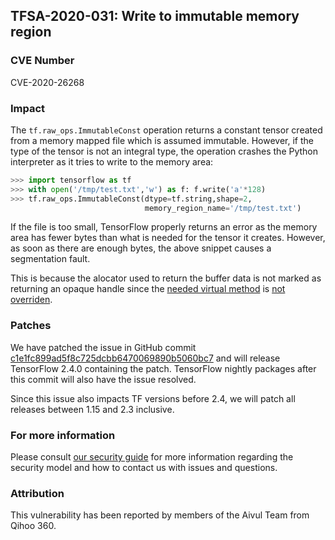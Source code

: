 ## TFSA-2020-031: Write to immutable memory region

### CVE Number
CVE-2020-26268

### Impact
The `tf.raw_ops.ImmutableConst` operation returns a constant tensor created from
a memory mapped file which is assumed immutable. However, if the type of the
tensor is not an integral type, the operation crashes the Python interpreter as
it tries to write to the memory area:

```python
>>> import tensorflow as tf
>>> with open('/tmp/test.txt','w') as f: f.write('a'*128)
>>> tf.raw_ops.ImmutableConst(dtype=tf.string,shape=2,
                              memory_region_name='/tmp/test.txt')
```

If the file is too small, TensorFlow properly returns an error as the memory
area has fewer bytes than what is needed for the tensor it creates. However, as
soon as there are enough bytes, the above snippet causes a segmentation fault.

This is because the alocator used to return the buffer data is not marked as
returning an opaque handle since the [needed virtual
method](https://github.com/tensorflow/tensorflow/blob/c1e1fc899ad5f8c725dcbb6470069890b5060bc7/tensorflow/core/framework/typed_allocator.h#L78-L85)
is [not
overriden](https://github.com/tensorflow/tensorflow/blob/acdf3c04fcfa767ae8d109b9e1f727ef050dba4d/tensorflow/core/kernels/immutable_constant_op.cc).

### Patches

We have patched the issue in GitHub commit
[c1e1fc899ad5f8c725dcbb6470069890b5060bc7](https://github.com/tensorflow/tensorflow/commit/c1e1fc899ad5f8c725dcbb6470069890b5060bc7)
and will release TensorFlow 2.4.0 containing the patch. TensorFlow nightly
packages after this commit will also have the issue resolved.

Since this issue also impacts TF versions before 2.4, we will patch all releases
between 1.15 and 2.3 inclusive.

### For more information
Please consult [our security
guide](https://github.com/tensorflow/tensorflow/blob/master/SECURITY.md) for
more information regarding the security model and how to contact us with issues
and questions.

### Attribution
This vulnerability has been reported by members of the Aivul Team from Qihoo
360.
